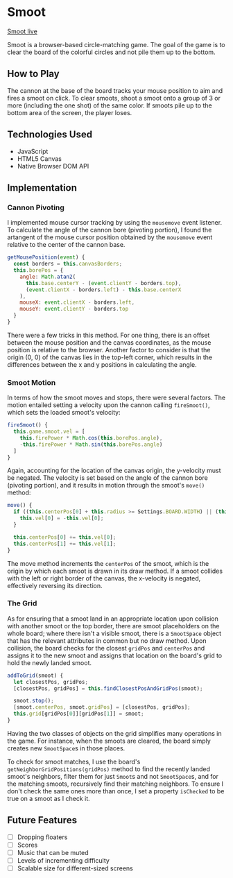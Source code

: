 # Smoot

[Smoot live](http://www.mren.io/Smoot "Live link")

Smoot is a browser-based circle-matching game. The goal of the game is to clear the board of the colorful circles and not pile them up to the bottom.

## How to Play
The cannon at the base of the board tracks your mouse position to aim and fires a smoot on click. To clear smoots, shoot a smoot onto a group of 3 or more (including the one shot) of the same color. If smoots pile up to the bottom area of the screen, the player loses.

## Technologies Used
* JavaScript
* HTML5 Canvas
* Native Browser DOM API

## Implementation

### Cannon Pivoting
I implemented mouse cursor tracking by using the `mousemove` event listener. To calculate the angle of the cannon bore (pivoting portion), I found the artangent of the mouse cursor position obtained by the `mousemove` event relative to the center of the cannon base.

```JavaScript
getMousePosition(event) {
  const borders = this.canvasBorders;
  this.borePos = {
    angle: Math.atan2(
      this.base.centerY - (event.clientY - borders.top),
      (event.clientX - borders.left) - this.base.centerX
    ),
    mouseX: event.clientX - borders.left,
    mouseY: event.clientY - borders.top
  }
}
```

There were a few tricks in this method. For one thing, there is an offset between the mouse position and the canvas coordinates, as the mouse position is relative to the browser. Another factor to consider is that the origin (0, 0) of the canvas lies in the top-left corner, which results in the differences between the x and y positions in calculating the angle.


### Smoot Motion
In terms of how the smoot moves and stops, there were several factors. The motion entailed setting a velocity upon the cannon calling `fireSmoot()`, which sets the loaded smoot's velocity:

```JavaScript
fireSmoot() {
  this.game.smoot.vel = [
    this.firePower * Math.cos(this.borePos.angle),
    -this.firePower * Math.sin(this.borePos.angle)
  ]
}
```

Again, accounting for the location of the canvas origin, the y-velocity must be negated. The velocity is set based on the angle of the cannon bore (pivoting portion), and it results in motion through the smoot's `move()` method:

```JavaScript
move() {
  if ((this.centerPos[0] + this.radius >= Settings.BOARD.WIDTH) || (this.centerPos[0] <= this.radius)) {
    this.vel[0] = -this.vel[0];
  }

  this.centerPos[0] += this.vel[0];
  this.centerPos[1] += this.vel[1];
}
```

The move method increments the `centerPos` of the smoot, which is the origin by which each smoot is drawn in its draw method. If a smoot collides with the left or right border of the canvas, the x-velocity is negated, effectively reversing its direction.

### The Grid
As for ensuring that a smoot land in an appropriate location upon collision with another smoot or the top border, there are smoot placeholders on the whole board; where there isn't a visible smoot, there is a `SmootSpace` object that has the relevant attributes in common but no draw method. Upon collision, the board checks for the closest `gridPos` and `centerPos` and assigns it to the new smoot and assigns that location on the board's grid to hold the newly landed smoot.

```JavaScript
addToGrid(smoot) {
  let closestPos, gridPos;
  [closestPos, gridPos] = this.findClosestPosAndGridPos(smoot);

  smoot.stop();
  [smoot.centerPos, smoot.gridPos] = [closestPos, gridPos];
  this.grid[gridPos[0]][gridPos[1]] = smoot;
}
```

Having the two classes of objects on the grid simplifies many operations in the game. For instance, when the smoots are cleared, the board simply creates new `SmootSpace`s in those places.

To check for smoot matches, I use the board's `getNeighborGridPositions(gridPos)` method to find the recently landed smoot's neighbors, filter them for just `Smoot`s and not `SmootSpace`s, and for the matching smoots, recursively find their matching neighbors. To ensure I don't check the same ones more than once, I set a property `isChecked` to be true on a smoot as I check it.

## Future Features
- [ ] Dropping floaters
- [ ] Scores
- [ ] Music that can be muted
- [ ] Levels of incrementing difficulty
- [ ] Scalable size for different-sized screens
